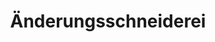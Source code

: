 ---
title: "Änderungsschneiderei"
url: /wien/aenderungsschneiderei-hirschengasse/
shop: Schneiderei
---